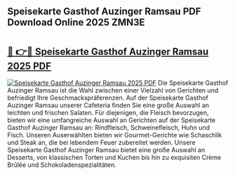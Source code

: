 ## Speisekarte Gasthof Auzinger Ramsau PDF Download Online 2025 ZMN3E

# <h2><a href="http://gcar3k.nevu.top/?p=Speisekarte+Gasthof+Auzinger+Ramsau">🔗 👉🔴 Speisekarte Gasthof Auzinger Ramsau 2025 PDF</a></h2>

[![Speisekarte Gasthof Auzinger Ramsau 2025 PDF](https://i.imgur.com/dBaPXMq.png)](http://gcar3k.nevu.top/?p=Speisekarte+Gasthof+Auzinger+Ramsau)
Die Speisekarte Gasthof Auzinger Ramsau ist die Wahl zwischen einer Vielzahl von Gerichten und befriedigt Ihre Geschmackspräferenzen. Auf der Speisekarte Gasthof Auzinger Ramsau unserer Cafeteria finden Sie eine große Auswahl an leichten und frischen Salaten. Für diejenigen, die Fleisch bevorzugen, bieten wir eine umfangreiche Auswahl an Gerichten auf der Speisekarte Gasthof Auzinger Ramsau an: Rindfleisch, Schweinefleisch, Huhn und Fisch. Unseren Auserwählten bieten wir Gourmet-Gerichte wie Schaschlik und Steak an, die bei lebendem Feuer zubereitet werden. Unsere Speisekarte Gasthof Auzinger Ramsau bietet eine große Auswahl an Desserts, von klassischen Torten und Kuchen bis hin zu exquisiten Crème Brûlée und Schokoladenspezialitäten.

